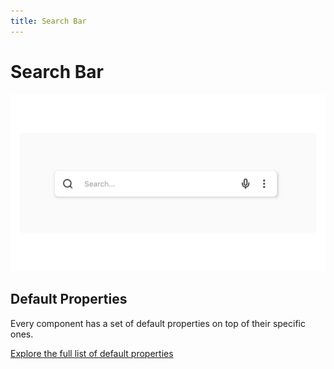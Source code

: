 ```yaml
---
title: Search Bar
---
```

# Search Bar

![](/assets/search-bar.png)




## Default Properties

Every component has a set of default properties on top of their specific ones.

[Explore the full list of default properties](/components/index)